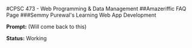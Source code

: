 #CPSC 473 - Web Programming & Data Management
##Amazeriffic FAQ Page
###Semmy Purewal's Learning Web App Development

__Prompt:__ (Will come back to this)

__Status:__ Working
